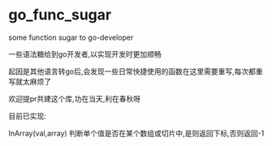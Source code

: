 # go_func_sugar
some function sugar to go-developer

一些语法糖给到go开发者,以实现开发时更加顺畅

起因是其他语言转go后,会发现一些日常快捷使用的函数在这里需要重写,每次都重写就太麻烦了

欢迎提pr共建这个库,功在当天,利在春秋呀

目前已实现: 

InArray(val,array) 判断单个值是否在某个数组或切片中,是则返回下标,否则返回-1
